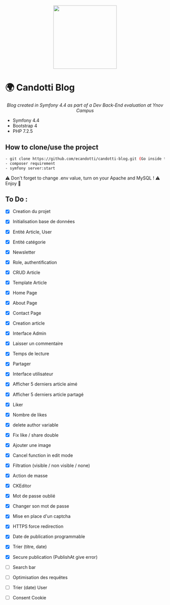 <h1 align="center">
    <img height="200" src="https://img-0.journaldunet.com/mL_kyren1s51K39UUm-FZkcpKxw=/1280x/smart/0f11552fb07b481cb2fa21654a1bad70/ccmcms-jdn/11573128.jpg">
</h1>

# :earth_africa: Candotti Blog  
*<div style="text-align:center">Blog created in Symfony 4.4 as part of a Dev Back-End evaluation at Ynov Campus</div>*  
  
- Symfony 4.4  
- Bootstrap 4
- PHP 7.2.5  

## How to clone/use the project
~~~bash
- git clone https://github.com/ecandotti/candotti-blog.git (Go inside the folder)
- composer requirement  
- symfony server:start  
~~~
:warning: Don't forget to change .env value, turn on your Apache and MySQL ! :warning:  
Enjoy :call_me_hand:
  
## To Do :  
- [X] Creation du projet  
- [X] Initialisation base de données  
- [X] Entité Article, User  
- [X] Entité catégorie  
- [X] Newsletter  
- [X] Role, authentification  
- [X] CRUD Article  
- [X] Template Article  
- [X] Home Page  
- [X] About Page  
- [X] Contact Page  
- [X] Creation article  
- [X] Interface Admin  
- [X] Laisser un commentaire  
- [X] Temps de lecture    
- [X] Partager  
- [X] Interface utilisateur  
- [X] Afficher 5 derniers article aimé  
- [X] Afficher 5 derniers article partagé  
- [X] Liker  
- [X] Nombre de likes        
- [X] delete author variable        
- [X] Fix like / share double      
- [X] Ajouter une image  
- [X] Cancel function in edit mode   
- [X] Filtration (visible / non visible / none)   
- [X] Action de masse    
- [X] CKEditor  
- [X] Mot de passe oublié  
- [X] Changer son mot de passe  
- [X] Mise en place d'un captcha  
- [X] HTTPS force redirection    
- [X] Date de publication programmable    
- [X] Trier (titre, date)  
- [X] Secure publication (PublishAt give error)
- [ ] Search bar    
- [ ] Optimisation des requêtes    
- [ ] Trier (date) User  
- [ ] Consent Cookie    

